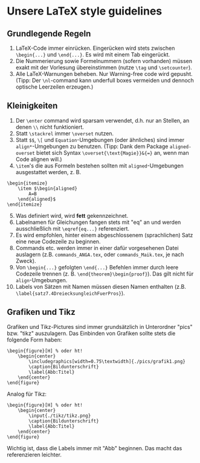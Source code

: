 ﻿# Unsere LaTeX style guidelines

## Grundlegende Regeln
1. LaTeX-Code immer einrücken. Eingerücken wird stets zwischen `\begin{...}` und `\end{...}`. Es wird mit einem Tab eingerückt.
2. Die Nummerierung sowie Formelnummern (sofern vorhanden) müssen exakt mit der Vorlesung übereinstimmen (nutze `\tag` und `\setcounter`).
3. Alle LaTeX-Warnungen beheben. Nur Warning-free code wird gepusht. 
 (Tipp: Der `\nl`-command kann underfull boxes vermeiden und dennoch optische Leerzeilen erzeugen.)

##  Kleinigkeiten
1. Der `\enter` command wird sparsam verwendet, d.h. nur an Stellen, an denen `\\` nicht funktioniert.
2. Statt `\stackrel` immer `\overset` nutzen. 
3. Statt `$$`, `\[` und `Equation`-Umgebungen (oder ähnliches) sind immer `align*`-Umgebungen zu benutzen.
(Tipp: Dank dem Package `aligned-overset` bietet sich Syntax `\overset{\text{Magie}}&{=}` an, wenn man Code alignen will.)
4. `\item`'s die aus Formeln bestehen sollten mit `aligned`-Umgebungen ausgestattet werden, z. B.

```
\begin{itemize}
	\item $\begin{aligned}
		A=B
	\end{aligned}$
\end{itemize}
```

5. Was definiert wird, wird **fett** gekennzeichnet.
6. Labelnamen für Gleichungen fangen stets mit "eq" an und werden ausschließlich mit `\eqref{eq...}` referenziert.
7. Es wird empfohlen, hinter einem abgeschlossenem (sprachlichen) Satz eine neue Codezeile zu beginnen.
8. Commands etc. werden immer in einer dafür vorgesehenen Datei auslagern (z.B. `commands_ANGA.tex`, oder `commands_Maik.tex`, je nach Zweck).
9. Von `\begin{...}` gefolgten `\end{...}` Befehlen immer durch leere Codezeile trennen (z. B. `\end{theorem}\begin{proof}`). Das gilt nicht für `align`-Umgebungen.
10. Labels von Sätzen mit Namen müssen diesen Namen enthalten (z.B. `\label{satz7.4DreiecksungleichFuerPros}`).

## Grafiken und Tikz
Grafiken und Tikz-Pictures sind immer grundsätzlich in Unterordner "pics" bzw. "tikz" auszulagern.
Das Einbinden von Grafiken sollte stets die folgende Form haben:
```
\begin{figure}[H] % oder ht!
	\begin{center}
		\includegraphics[width=0.75\textwidth]{./pics/grafik1.png}
		\caption{Bildunterschrift}
		\label{Abb:Titel}
	\end{center}
\end{figure}
```
Analog für Tikz:
```
\begin{figure}[H] % oder ht!
	\begin{center}
		\input{./tikz/tikz.png}
		\caption{Bildunterschrift}
		\label{Abb:Titel}
	\end{center}
\end{figure}
```
Wichtig ist, dass die Labels immer mit "Abb" beginnen. Das macht das referenzieren leichter.
